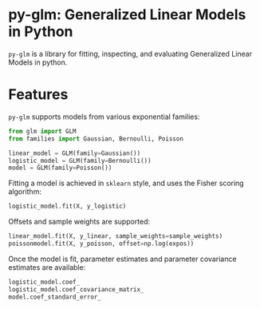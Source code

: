 # py-glm: Generalized Linear Models in Python

`py-glm` is a library for fitting, inspecting, and evaluating Generalized Linear Models in python.

# Features

`py-glm` supports models from various exponential families:

```python
from glm import GLM
from families import Gaussian, Bernoulli, Poisson

linear_model = GLM(family=Gaussian())
logistic_model = GLM(family=Bernoulli())
model = GLM(family=Poisson())
```

Fitting a model is achieved in `sklearn` style, and uses the Fisher scoring algorithm:

```python
logistic_model.fit(X, y_logistic)
```

Offsets and sample weights are supported:

```python
linear_model.fit(X, y_linear, sample_weights=sample_weights)
poissonmodel.fit(X, y_poisson, offset=np.log(expos))
```

Once the model is fit, parameter estimates and parameter covariance estimates are available:

```python
logistic_model.coef_
logistic_model.coef_covariance_matrix_
model.coef_standard_error_
```
